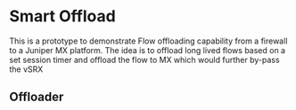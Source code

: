 # Smart Offload
This is a prototype to demonstrate Flow offloading capability from a firewall to a Juniper MX platform.
The idea is to offload long lived flows based on a set session timer and offload the flow to MX which would 
further by-pass the vSRX 

## Offloader 


